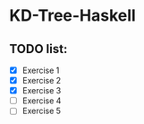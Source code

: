 # KD-Tree-Haskell

## TODO list:
- [x] Exercise 1 
- [X] Exercise 2 
- [X] Exercise 3 
- [ ] Exercise 4 
- [ ] Exercise 5 
